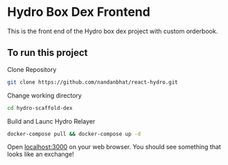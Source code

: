 # Hydro Box Dex Frontend


This is the front end of the Hydro box dex project with custom orderbook.

## To run this project

Clone Repository 
```sh
git clone https://github.com/nandanbhat/react-hydro.git
```

Change working directory
```sh
cd hydro-scaffold-dex
```
    
Build and Launc Hydro Relayer
```sh
docker-compose pull && docker-compose up -d
```
Open [localhost:3000](http://localhost:3000/) on your web browser. You should see something that looks like an exchange!    
    

